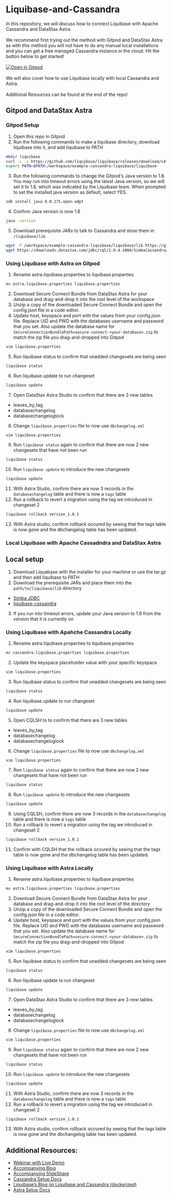 # Liquibase-and-Cassandra
In this repository, we will discuss how to connect Liquibase with Apache Cassandra and DataStax Astra.
</br>
</br>
We recommend first trying out the method with Gitpod and DataStax Astra as with this method you will not have to do any manual local installations and you can get a free managed Cassandra instance in the cloud. Hit the button below to get started!
</br>
</br>
[![Open in Gitpod](https://gitpod.io/button/open-in-gitpod.svg)](https://gitpod.io/#https://github.com/Anant/example-cassandra-liquibase) 
</br>
</br>
We will also cover how to use Liquibase locally with local Cassandra and Astra. 
</br>
</br>
Additional Resources can be found at the end of the repo!
## Gitpod and DataStax Astra
### Gitpod Setup
1. Open this repo in Gitpod
2. Run the following commands to make a liquibase directory, download liquibase into it, and add liquibase to PATH
```bash
mkdir liquibase
curl -L -s https://github.com/liquibase/liquibase/releases/download/v4.2.2/liquibase-4.2.2.tar.gz | tar xvz -C /workspace/example-cassandra-liquibase/liquibase
export PATH=$PATH:/workspace/example-cassandra-liquibase/liquibase
```
3. Run the following commands to change the Gitpod's Java version to 1.8. You may run into timeout errors using the latest Java version, so we will set it to 1.8, which was indicated by the Liquibase team. When prompted to set the installed java version as default, select YES. 
```bash
sdk install java 8.0.275.open-adpt
```
4. Confirm Java version is now 1.8
```bash
java -version
```
5. Download prerequisite JARs to talk to Cassandra and store them in `/liquibase/lib`
```bash
wget -P /workspace/example-cassandra-liquibase/liquibase/lib https://github.com/liquibase/liquibase-cassandra/releases/download/liquibase-cassandra-4.2.2/liquibase-cassandra-4.2.2.jar
wget https://downloads.datastax.com/jdbc/cql/2.0.4.1004/SimbaCassandraJDBC42-2.0.4.1004.zip && unzip SimbaCassandraJDBC42-2.0.4.1004.zip -d /workspace/example-cassandra-liquibase/liquibase/lib && rm SimbaCassandraJDBC42-2.0.4.1004.zip
```
### Using Liquibase with Astra on Gitpod
1. Rename astra.liquibase.properties to liquibase.properties
```bash
mv astra.liquibase.properties liquibase.properties
```
2. Download Secure Connect Bundle from DataStax Astra for your database and drag-and-drop it into the root level of the workspace
3. Unzip a copy of the downloaded Secure Connect Bundle and open the config.json file in a code editor.
4. Update host, keyspace and port with the values from your config.json file. Replace UID and PWD with the databases username and password that you set. Also update the database name for `SecureConnectionBundlePath=secure-connect-<your-database>.zip` to match the zip file you drag-and-dropped into Gitpod
```bash
vim liquibase.properties
```
5. Run liquibase status to confirm that unadded changesets are being seen
```bash
liquibase status
```
6. Run liquibase update to run changeset
```bash
liquibase update
```
7. Open DataStax Astra Studio to confirm that there are 3 new tables
- leaves_by_tag
- databasechangelog
- databasechangeloglock
8. Change `liquibase.properties` file to now use `dbchangelog.xml`
```bash
vim liquibase.properties
```
9. Run `liquibase status` again to confirm that there are now 2 new changesets that have not been run
```bash
liquibase status
```
10. Run `liquibase update` to introduce the new changesets
```bash
liquibase update
```
11. With Astra Studio, confirm there are now 3 records in the `databasechangelog` table and there is now a `tags` table
12. Run a rollback to revert a migration using the tag we introduced in changeset 2
```bash
liquibase rollback version_1.0.1
```
13. With Astra studio, confirm rollback occured by seeing that the tags table is now gone and the dbchangelog table has been updated.

### Local Liquibase with Apache Cassadndra and DataStax Astra
## Local setup
1. Download Liquabase with the installer for your machine or use the tar.gz and then add liquibase to PATH
2. Download the prerequisite JARs and place them into the `path/to/liquibase/lib` directory
- [Simba JDBC](https://downloads.datastax.com/#odbc-jdbc-drivers)
- [liquibase-cassandra](https://github.com/liquibase/liquibase-cassandra/releases/)
3. If you run into timeout errors, update your Java version to 1.8 from the version that it is currently on

### Using Liquibase with Apahche Cassandra Locally
1. Rename astra.liquibase.properties to liquibase.properties
```bash
mv cassandra.liquibase.properties liquibase.properties
```
2. Update the keyspace placeholder value with your specific keyspace
```bash
vim liquibase.properties
```
3. Run liquibase status to confirm that unadded changesets are being seen
```bash
liquibase status
```
4. Run liquibase update to run changeset
```bash
liquibase update
```
5. Open CQLSH to to confirm that there are 3 new tables
- leaves_by_tag
- databasechangelog
- databasechangeloglock
6. Change `liquibase.properties` file to now use `dbchangelog.xml`
```bash
vim liquibase.properties
```
7. Run `liquibase status` again to confirm that there are now 2 new changesets that have not been run
```bash
liquibase status
```
8. Run `liquibase update` to introduce the new changesets
```bash
liquibase update
```
9. Using CQLSH, confirm there are now 3 records in the `databasechangelog` table and there is now a `tags` table
10. Run a rollback to revert a migration using the tag we introduced in changeset 2
```bash
liquibase rollback version_1.0.1
```
11. Confirm with CQLSH that the rollback occured by seeing that the tags table is now gone and the dbchangelog table has been updated.

### Using Liquibase with Astra Locally
1. Rename astra.liquibase.properties to liquibase.properties
```bash
mv astra.liquibase.properties liquibase.properties
```
2. Download Secure Connect Bundle from DataStax Astra for your database and drag-and-drop it into the root level of the directory
3. Unzip a copy of the downloaded Secure Connect Bundle and open the config.json file in a code editor.
4. Update host, keyspace and port with the values from your config.json file. Replace UID and PWD with the databases username and password that you set. Also update the database name for `SecureConnectionBundlePath=secure-connect-<your-database>.zip` to match the zip file you drag-and-dropped into Gitpod
```bash
vim liquibase.properties
```
5. Run liquibase status to confirm that unadded changesets are being seen
```bash
liquibase status
```
6. Run liquibase update to run changeset
```bash
liquibase update
```
7. Open DataStax Astra Studio to confirm that there are 3 new tables
- leaves_by_tag
- databasechangelog
- databasechangeloglock
8. Change `liquibase.properties` file to now use `dbchangelog.xml`
```bash
vim liquibase.properties
```
9. Run `liquibase status` again to confirm that there are now 2 new changesets that have not been run
```bash
liquibase status
```
10. Run `liquibase update` to introduce the new changesets
```bash
liquibase update
```
11. With Astra Studio, confirm there are now 3 records in the `databasechangelog` table and there is now a `tags` table
12. Run a rollback to revert a migration using the tag we introduced in changeset 2
```bash
liquibase rollback version_1.0.1
```
13. With Astra studio, confirm rollback occured by seeing that the tags table is now gone and the dbchangelog table has been updated.

## Additional Resources:
- [Webinar with Live Demo](https://youtu.be/okPTMB6B_Rw)
- [Accompanying Blog](https://blog.anant.us/apache-cassandra-lunch-34-liquibase-and-cassandra/)
- [Accompanying SlideShare](https://www.slideshare.net/AnantCorp/apache-cassandra-lunch-34-liquibase-and-cassandra)
- [Cassandra Setup Docs](https://docs.liquibase.com/workflows/database-setup-tutorials/cassandra.html?Highlight=cassandra)
- [Liquibase’s Blog on Liquibase and Cassandra (dockerized)](https://www.liquibase.org/blog/running-liquibase-apache-cassandra)
- [Astra Setup Docs](https://docs.liquibase.com/workflows/database-setup-tutorials/cassandra-astra.html?Highlight=cassandra)
